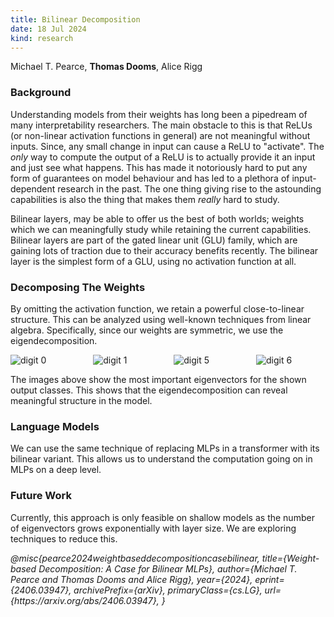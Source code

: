 ```yaml
---
title: Bilinear Decomposition
date: 18 Jul 2024
kind: research
---
```


<script>
  import Resources from "$lib/resources.svelte";
  import Cite from "$lib/cite.svelte"
</script>

<p> Michael T. Pearce, <b>Thomas Dooms</b>, Alice Rigg </p>

<div class="mt-6"> </div>
<Resources paper="https://arxiv.org/abs/2406.03947" code="https://github.com/tdooms/bilinear-decomposition" models="https://huggingface.co/collections/tdooms/bilinear-66991d82406db9529a7170d2" />

### Background

Understanding models from their weights has long been a pipedream of many interpretability researchers.
The main obstacle to this is that ReLUs (or non-linear activation functions in general) are not meaningful without inputs.
Since, any small change in input can cause a ReLU to "activate".
The *only* way to compute the output of a ReLU is to actually provide it an input and just see what happens.
This has made it notoriously hard to put any form of guarantees on model behaviour and has led to a plethora of input-dependent research in the past.
The one thing giving rise to the astounding capabilities is also the thing that makes them *really* hard to study.

Bilinear layers, may be able to offer us the best of both worlds; weights which we can meaningfully study while retaining the current capabilities.
Bilinear layers are part of the gated linear unit (GLU) family, which are gaining lots of traction due to their accuracy benefits recently.
The bilinear layer is the simplest form of a GLU, using no activation function at all.

### Decomposing The Weights

By omitting the activation function, we retain a powerful close-to-linear structure.
This can be analyzed using well-known techniques from linear algebra.
Specifically, since our weights are symmetric, we use the eigendecomposition.

<!-- Doesn't seem like I can easily convert this to pure markdown sadly -->
<div class="columns">
    <div class="column">
        <img src="/research/bilinear/digit_0.svg" alt="digit 0" />
    </div>
    <div class="column">
        <img src="/research/bilinear/digit_1.svg" alt="digit 1" />
    </div>
    <div class="column">
        <img src="/research/bilinear/digit_5.svg" alt="digit 5" />
    </div>
    <div class="column">
        <img src="/research/bilinear/digit_6.svg" alt="digit 6" />
    </div>
</div>


The images above show the most important eigenvectors for the shown output classes.
This shows that the eigendecomposition can reveal meaningful structure in the model.

### Language Models

We can use the same technique of replacing MLPs in a transformer with its bilinear variant.
This allows us to understand the computation going on in MLPs on a deep level.

### Future Work

Currently, this approach is only feasible on shallow models as the number of eigenvectors grows exponentially with layer size.
We are exploring techniques to reduce this.

<Cite>
    @misc&#123;pearce2024weightbaseddecompositioncasebilinear,
        title=&#123;Weight-based Decomposition: A Case for Bilinear MLPs&#125;,
        author=&#123;Michael T. Pearce and Thomas Dooms and Alice Rigg&#125;,
        year=&#123;2024&#125;,
        eprint=&#123;2406.03947&#125;,
        archivePrefix=&#123;arXiv&#125;,
        primaryClass=&#123;cs.LG&#125;,
        url=&#123;https://arxiv.org/abs/2406.03947&#125;,
    &#125;
</Cite>
